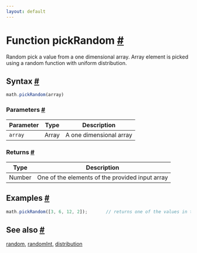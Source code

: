 ```yaml
---
layout: default
---
```


<h1 id="function-pickrandom">Function pickRandom <a href="#function-pickrandom" title="Permalink">#</a></h1>

Random pick a value from a one dimensional array.
Array element is picked using a random function with uniform distribution.


<h2 id="syntax">Syntax <a href="#syntax" title="Permalink">#</a></h2>

```js
math.pickRandom(array)
```

<h3 id="parameters">Parameters <a href="#parameters" title="Permalink">#</a></h3>

Parameter | Type | Description
--------- | ---- | -----------
`array` | Array | A one dimensional array

<h3 id="returns">Returns <a href="#returns" title="Permalink">#</a></h3>

Type | Description
---- | -----------
Number | One of the elements of the provided input array


<h2 id="examples">Examples <a href="#examples" title="Permalink">#</a></h2>

```js
math.pickRandom([3, 6, 12, 2]);       // returns one of the values in the array
```


<h2 id="see-also">See also <a href="#see-also" title="Permalink">#</a></h2>

[random](random.html),
[randomInt](randomInt.html),
[distribution](distribution.html)


<!-- Note: This file is automatically generated from source code comments. Changes made in this file will be overridden. -->
